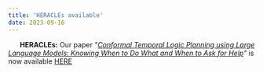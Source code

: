 ```yaml
---
title: 'HERACLEs available'
date: 2023-09-16
---
```


&nbsp;&nbsp;&nbsp;&nbsp;&nbsp; **HERACLEs:** Our paper *"[Conformal Temporal Logic Planning using Large Language Models: Knowing When to Do What and When to Ask for Help](https://ltl-llm.github.io/)"* is now available [HERE](https://ltl-llm.github.io/)
